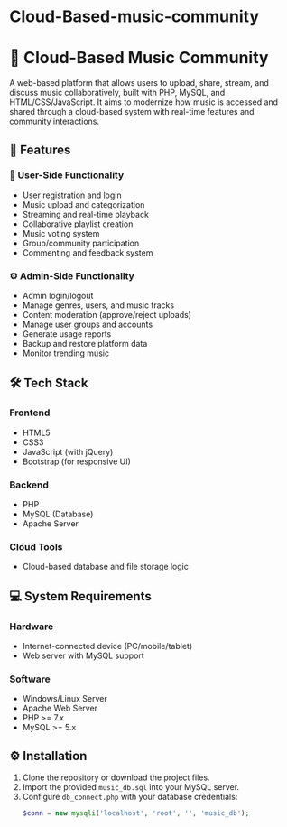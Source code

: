 # Cloud-Based-music-community
# 🎵 Cloud-Based Music Community

A web-based platform that allows users to upload, share, stream, and discuss music collaboratively, built with PHP, MySQL, and HTML/CSS/JavaScript. It aims to modernize how music is accessed and shared through a cloud-based system with real-time features and community interactions.

## 📌 Features

### 👥 User-Side Functionality
- User registration and login
- Music upload and categorization
- Streaming and real-time playback
- Collaborative playlist creation
- Music voting system
- Group/community participation
- Commenting and feedback system

### ⚙️ Admin-Side Functionality
- Admin login/logout
- Manage genres, users, and music tracks
- Content moderation (approve/reject uploads)
- Manage user groups and accounts
- Generate usage reports
- Backup and restore platform data
- Monitor trending music

## 🛠️ Tech Stack

### Frontend
- HTML5
- CSS3
- JavaScript (with jQuery)
- Bootstrap (for responsive UI)

### Backend
- PHP
- MySQL (Database)
- Apache Server

### Cloud Tools
- Cloud-based database and file storage logic

## 💻 System Requirements

### Hardware
- Internet-connected device (PC/mobile/tablet)
- Web server with MySQL support

### Software
- Windows/Linux Server
- Apache Web Server
- PHP >= 7.x
- MySQL >= 5.x

## ⚙️ Installation

1. Clone the repository or download the project files.
2. Import the provided `music_db.sql` into your MySQL server.
3. Configure `db_connect.php` with your database credentials:
   ```php
   $conn = new mysqli('localhost', 'root', '', 'music_db');
